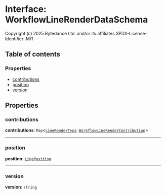 # Interface: WorkflowLineRenderDataSchema

Copyright (c) 2025 Bytedance Ltd. and/or its affiliates
SPDX-License-Identifier: MIT

## Table of contents

### Properties

* [contributions](/auto-docs/free-layout-editor/interfaces/WorkflowLineRenderDataSchema.md#contributions)
* [position](/auto-docs/free-layout-editor/interfaces/WorkflowLineRenderDataSchema.md#position)
* [version](/auto-docs/free-layout-editor/interfaces/WorkflowLineRenderDataSchema.md#version)

## Properties

### contributions

**contributions**: `Map`<[`LineRenderType`](/auto-docs/free-layout-editor/types/LineRenderType.md), [`WorkflowLineRenderContribution`](/auto-docs/free-layout-editor/interfaces/WorkflowLineRenderContribution.md)>

***

### position

**position**: [`LinePosition`](/auto-docs/free-layout-editor/interfaces/LinePosition.md)

***

### version

**version**: `string`
